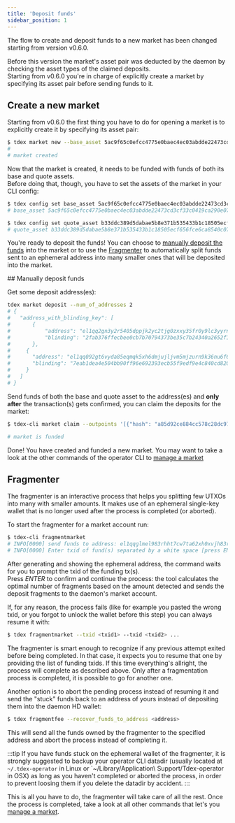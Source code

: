 ```yaml
---
title: 'Deposit funds'
sidebar_position: 1
---
```


The flow to create and deposit funds to a new market has been changed starting from version v0.6.0.

Before this version the market's asset pair was deducted by the daemon by checking the asset types of the claimed deposits.  
Starting from v0.6.0 you're in charge of explicitly create a market by specifying its asset pair before sending funds to it.

## Create a new market

Starting from v0.6.0 the first thing you have to do for opening a market is to explicitly create it by specifying its asset pair:

```bash
$ tdex market new --base_asset 5ac9f65c0efcc4775e0baec4ec03abdde22473cd3cf33c0419ca290e0751b225 --quote_asset b33ddc389d5dabae5b8e371b535433b1c18505ecf656fce6ca8540c07ec2bde5
#
# market created
```

Now that the market is created, it needs to be funded with funds of both its base and quote assets.  
Before doing that, though, you have to set the assets of the market in your CLI config:

```bash
$ tdex config set base_asset 5ac9f65c0efcc4775e0baec4ec03abdde22473cd3cf33c0419ca290e0751b225
# base_asset 5ac9f65c0efcc4775e0baec4ec03abdde22473cd3cf33c0419ca290e0751b225 has been set

$ tdex config set quote_asset b33ddc389d5dabae5b8e371b535433b1c18505ecf656fce6ca8540c07ec2bde5
# quote_asset b33ddc389d5dabae5b8e371b535433b1c18505ecf656fce6ca8540c07ec2bde5 has been set
```

You're ready to deposit the funds! You can choose to [manually deposit the funds](#manually-deposit-funds) into the market or to use the [Fragmenter](#fragmenter) to automatically split funds sent to an ephemeral address into many smaller ones that will be deposited into the market.

## Manually deposit funds

Get some deposit address(es):

```bash
tdex market deposit --num_of_addresses 2
# {
# 	"address_with_blinding_key": [
# 		{
# 			"address": "el1qq2gn3y2r5405dppjk2yc2tjg0zxxy35fr0y9lc3yyrnyf07ktuht0ymzrh8hnjwl62w9ws6jwl3yh40k8cd26wfc27sug3rmh",
# 			"blinding": "2fab376ffecbee0cb7b70794373be35c7b24340a2652f1a10c8200b04ab3eedb"
# 		},
#     {
#     	"address": "el1qq092gt6vyda85eqmqk5xh6dmjujljvm5mjzurn9k36nu6f6veheqqyh3hgtlwpd0y70tdccf5ua395hugwjv2ccw237cl9tal",
#     	"blinding": "7eab1dea4e504bb90ff96e692393ecb55f9edf9e4c840cd820e24ef27f4a27b0"
#     }
# 	]
# }
```

Send funds of both the base and quote asset to the address(es) and **only after** the transaction(s) gets confirmed, you can claim the deposits for the market:

```bash
$ tdex-cli market claim --outpoints '[{"hash": "a85d92ce884cc578c28dc976166ab848c78580ab217d3cb66ab44f423e402adb", "index": 1}, {"hash": "57fc2ff04316f753a042b129a2f381471baf1adb11caa5e596a6c9ac339ebc47", "index": 1}]'

# market is funded
```

Done! You have created and funded a new market. You may want to take a look at the other commands of the operator CLI to [manage a market](manage_account.md)

## Fragmenter

The fragmenter is an interactive process that helps you splitting few UTXOs into many with smaller amounts. It makes use of an ephemeral single-key wallet that is no longer used after the process is completed (or aborted).  

To start the fragmenter for a market account run:

```bash
$ tdex-cli fragmentmarket
# INFO[0000] send funds to address: el1qqglmel983rhht7cw7ta62xh0xvjh83r65m7d4rjfnswla8da4l6kx5fhrsy4m9wuvmyynre730qguggfahhvyn2cpqqpdwhac
# INFO[0000] Enter txid of fund(s) separated by a white space [press ENTER to skip or confirm]:
```

After generating and showing the ephemeral address, the command waits for you to prompt the txid of the funding tx(s).  
Press _ENTER_ to confirm and continue the process: the tool calculates the optimal number of fragments based on the amount detected and sends the deposit fragments to the daemon's market account.

If, for any reason, the process fails (like for example you pasted the wrong txid, or you forgot to unlock the wallet before this step) you can always resume it with:

```bash
$ tdex fragmentmarket --txid <txid1> --txid <txid2> ...
```

The fragmenter is smart enough to recognize if any previous attempt exited before being completed. In that case, it expects you to resume that one by providing the list of funding txids. If this time everything's allright, the process will complete as described above. Only after a fragmentation process is completed, it is possible to go for another one.

Another option is to abort the pending process instead of resuming it and send the "stuck" funds back to an address of yours instead of depositing them into the daemon HD wallet:

```bash
$ tdex fragmentfee --recover_funds_to_address <address>
```

This will send all the funds owned by the fragmenter to the specified address and abort the process instead of completing it.

:::tip
If you have funds stuck on the ephemeral wallet of the fragmenter, it is strongly suggested to backup your operator CLI datadir (usually located at `~/.tdex-operator` in Linux or `~/Library/Application\ Support/Tdex-operator in OSX) as long as you haven't completed or aborted the process, in order to prevent loosing them if you delete the datadir by accident.
:::

This is all you have to do, the fragmenter will take care of all the rest. Once the process is completed, take a look at all other commands that let's you [manage a market](manage_account.md).
